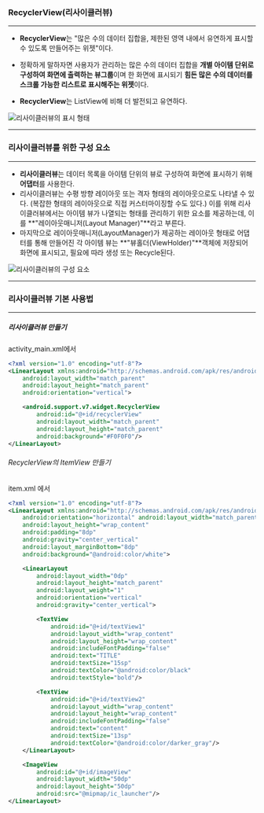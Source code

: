 ### RecyclerView(리사이클러뷰)

----------

* **RecyclerView**는 "많은 수의 데이터 집합을, 제한된 영역 내에서 유연하게 표시할 수 있도록 만들어주는 위젯"이다. 

* 정확하게 말하자면 사용자가 관리하는 많은 수의 데이터 집합을 **개별 아이템 단위로 구성하여 화면에 출력하는 뷰그룹**이며 한 화면에 표시되기 **힘든 많은 수의 데이터를 스크롤 가능한 리스트로 표시해주는 위젯**이다.
* **RecyclerView**는 ListView에 비해 더 발전되고 유연하다. 

![리사이클러뷰의 표시 형태](https://t1.daumcdn.net/cfile/tistory/993B0D425C88BD1B0C)

----------

### 리사이클러뷰를 위한 구성 요소

--------

* **리사이클러뷰**는 데이터 목록을 아이템 단위의 뷰로 구성하여 화면에 표시하기 위해 **어댑터**를 사용한다.
* 리사이클러뷰는 수평 방향 레이아웃 또는 격자 형태의 레이아웃으로도 나타낼 수 있다. (복잡한 형태의 레이아웃으로 직접 커스터마이징할 수도 있다.) 이를 위해 리사이클러뷰에서는 아이템 뷰가 나열되는 형태를 관리하기 위한 요소를 제공하는데, 이를 **"레이아웃매니저(Layout Manager)"**라고 부른다.
* 마지막으로 레이아웃매니저(LayoutManager)가 제공하는 레이아웃 형태로 어댑터를 통해 만들어진 각 아이템 뷰는 **"뷰홀더(ViewHolder)"**객체에 저장되어 화면에 표시되고, 필요에 따라 생성 또는 Recycle된다.

![리사이클러뷰의 구성 요소](https://t1.daumcdn.net/cfile/tistory/997123455C88BD1A01)

----------

### 리사이클러뷰 기본 사용법

------------

##### 리사이클러뷰 만들기

activity_main.xml에서

```xml
<?xml version="1.0" encoding="utf-8"?>
<LinearLayout xmlns:android="http://schemas.android.com/apk/res/android"
    android:layout_width="match_parent"
    android:layout_height="match_parent"
    android:orientation="vertical">

    <android.support.v7.widget.RecyclerView
        android:id="@+id/recyclerView"
        android:layout_width="match_parent"
        android:layout_height="match_parent"
        android:background="#F0F0F0"/>
</LinearLayout>
```

###### RecyclerView의 ItemView 만들기

item.xml 에서



```xml
<?xml version="1.0" encoding="utf-8"?>
<LinearLayout xmlns:android="http://schemas.android.com/apk/res/android"
    android:orientation="horizontal" android:layout_width="match_parent"
    android:layout_height="wrap_content"
    android:padding="8dp"
    android:gravity="center_vertical"
    android:layout_marginBottom="8dp"
    android:background="@android:color/white">

    <LinearLayout
        android:layout_width="0dp"
        android:layout_height="match_parent"
        android:layout_weight="1"
        android:orientation="vertical"
        android:gravity="center_vertical">

        <TextView
            android:id="@+id/textView1"
            android:layout_width="wrap_content"
            android:layout_height="wrap_content"
            android:includeFontPadding="false"
            android:text="TITLE"
            android:textSize="15sp"
            android:textColor="@android:color/black"
            android:textStyle="bold"/>

        <TextView
            android:id="@+id/textView2"
            android:layout_width="wrap_content"
            android:layout_height="wrap_content"
            android:includeFontPadding="false"
            android:text="content"
            android:textSize="13sp"
            android:textColor="@android:color/darker_gray"/>
    </LinearLayout>

    <ImageView
        android:id="@+id/imageView"
        android:layout_width="50dp"
        android:layout_height="50dp"
        android:src="@mipmap/ic_launcher"/>
</LinearLayout>
```
